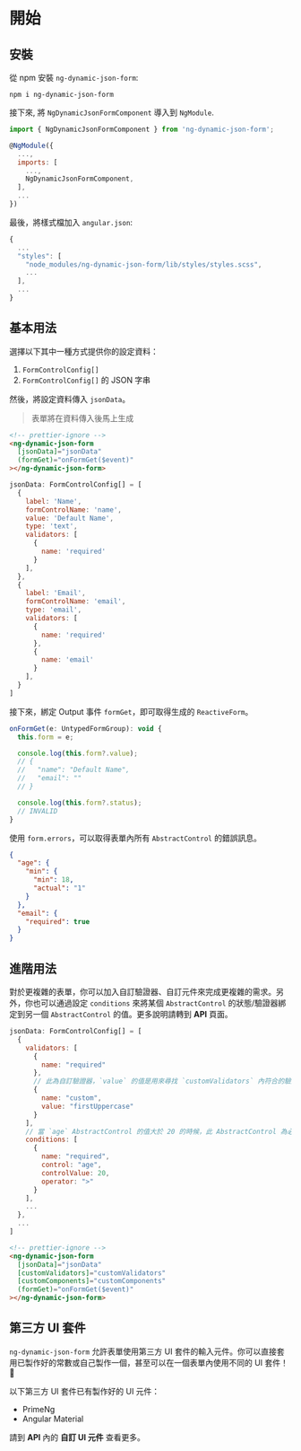 # 開始

## 安裝

從 npm 安裝 `ng-dynamic-json-form`:

```
npm i ng-dynamic-json-form
```

接下來, 將 `NgDynamicJsonFormComponent` 導入到 `NgModule`.

```javascript
import { NgDynamicJsonFormComponent } from 'ng-dynamic-json-form';

@NgModule({
  ...,
  imports: [
    ...,
    NgDynamicJsonFormComponent,
  ],
  ...
})
```

最後，將樣式檔加入 `angular.json`:

```javascript
{
  ...
  "styles": [
    "node_modules/ng-dynamic-json-form/lib/styles/styles.scss",
    ...
  ],
  ...
}
```

## 基本用法

選擇以下其中一種方式提供你的設定資料：

1. `FormControlConfig[]`
2. `FormControlConfig[]` 的 JSON 字串

然後，將設定資料傳入 `jsonData`。

> 表單將在資料傳入後馬上生成

```html
<!-- prettier-ignore -->
<ng-dynamic-json-form
  [jsonData]="jsonData"
  (formGet)="onFormGet($event)"
></ng-dynamic-json-form>
```

```javascript
jsonData: FormControlConfig[] = [
  {
    label: 'Name',
    formControlName: 'name',
    value: 'Default Name',
    type: 'text',
    validators: [
      {
        name: 'required'
      }
    ],
  },
  {
    label: 'Email',
    formControlName: 'email',
    type: 'email',
    validators: [
      {
        name: 'required'
      },
      {
        name: 'email'
      }
    ],
  }
]
```

接下來，綁定 Output 事件 `formGet`，即可取得生成的 `ReactiveForm`。

```javascript
onFormGet(e: UntypedFormGroup): void {
  this.form = e;

  console.log(this.form?.value);
  // {
  //   "name": "Default Name",
  //   "email": ""
  // }

  console.log(this.form?.status);
  // INVALID
}
```

使用 `form.errors`，可以取得表單內所有 `AbstractControl` 的錯誤訊息。

```json
{
  "age": {
    "min": {
      "min": 18,
      "actual": "1"
    }
  },
  "email": {
    "required": true
  }
}
```

## 進階用法

對於更複雜的表單，你可以加入自訂驗證器、自訂元件來完成更複雜的需求。另外，你也可以通過設定 `conditions` 來將某個 `AbstractControl` 的狀態/驗證器綁定到另一個 `AbstractControl` 的值。更多說明請轉到 **API** 頁面。

```javascript
jsonData: FormControlConfig[] = [
  {
    validators: [
      {
        name: "required"
      },
      // 此為自訂驗證器，`value` 的值是用來尋找 `customValidators` 內符合的驗證器
      {
        name: "custom",
        value: "firstUppercase"
      }
    ],
    // 當 `age` AbstractControl 的值大於 20 的時候，此 AbstractControl 為必填
    conditions: [
      {
        name: "required",
        control: "age",
        controlValue: 20,
        operator: ">"
      }
    ],
    ...
  },
  ...
]
```

```html
<!-- prettier-ignore -->
<ng-dynamic-json-form
  [jsonData]="jsonData"
  [customValidators]="customValidators"
  [customComponents]="customComponents"
  (formGet)="onFormGet($event)"
></ng-dynamic-json-form>
```

## 第三方 UI 套件

`ng-dynamic-json-form` 允許表單使用第三方 UI 套件的輸入元件。你可以直接套用已製作好的常數或自己製作一個，甚至可以在一個表單內使用不同的 UI 套件！🎉

以下第三方 UI 套件已有製作好的 UI 元件：

- PrimeNg
- Angular Material

請到 **API** 內的 **自訂 UI 元件** 查看更多。
